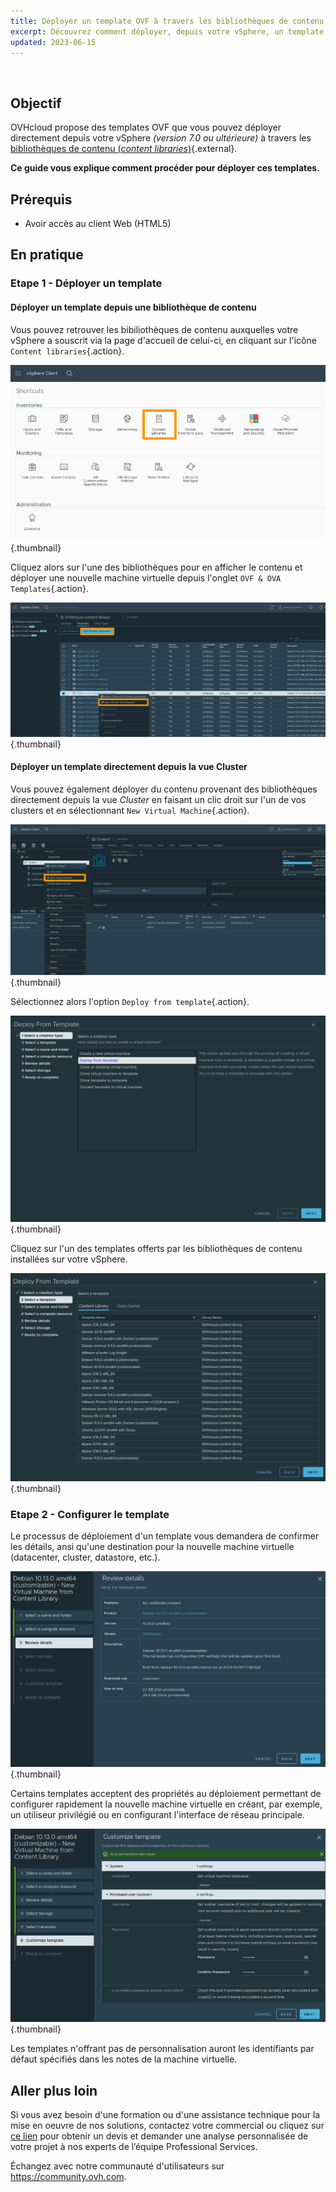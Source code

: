 ```yaml
---
title: Déployer un template OVF à travers les bibliothèques de contenu (content libraries)
excerpt: Découvrez comment déployer, depuis votre vSphere, un template OVF à travers les bibliothèques de contenu (content libraries)
updated: 2023-06-15
---
```

 
## Objectif

OVHcloud propose des templates OVF que vous pouvez déployer directement depuis votre vSphere *(version 7.0 ou ultérieure)* à travers les [bibliothèques de contenu (*content libraries*)](https://docs.vmware.com/fr/VMware-vSphere/7.0/com.vmware.vsphere.vm_admin.doc/GUID-254B2CE8-20A8-43F0-90E8-3F6776C2C896.html){.external}.

**Ce guide vous explique comment procéder pour déployer ces templates.**

## Prérequis

- Avoir accès au client Web (HTML5)

## En pratique

### Etape 1 - Déployer un template

#### Déployer un template depuis une bibliothèque de contenu

Vous pouvez retrouver les bibiliothèques de contenu auxquelles votre vSphere a souscrit via la page d'accueil de celui-ci, en cliquant sur l'icône `Content libraries`{.action}.

![Content libraries button](images/Content%20library%20button.png){.thumbnail}

Cliquez alors sur l'une des bibliothèques pour en afficher le contenu et déployer une nouvelle machine virtuelle depuis l'onglet `OVF & OVA Templates`{.action}.

![Content library overview](images/Content%20library%20overview.png){.thumbnail}

#### Déployer un template directement depuis la vue Cluster

Vous pouvez également déployer du contenu provenant des bibliothèques directement depuis la vue *Cluster* en faisant un clic droit sur l'un de vos clusters et en sélectionnant `New Virtual Machine`{.action}.

![Cluster overview](images/Hosts%20view%20deploy.png){.thumbnail}

Sélectionnez alors l'option `Deploy from template`{.action}.

![Deploy from template](images/Deploy%20from%20template.png){.thumbnail}

Cliquez sur l'un des templates offerts par les bibliothèques de contenu installées sur votre vSphere.

![Deploy from template overview](images/Deploy%20from%20template%20-%20content%20library%20overview.png){.thumbnail}

### Etape 2 - Configurer le template

Le processus de déploiement d'un template vous demandera de confirmer les détails, ansi qu'une destination pour la nouvelle machine virtuelle (datacenter, cluster, datastore, etc.).

![Template overview](images/Template%20overview.png){.thumbnail}

Certains templates acceptent des propriétés au déploiement permettant de configurer rapidement la nouvelle machine virtuelle en créant, par exemple, un utiliseur privilégié ou en configurant l'interface de réseau principale.

![Template customization](images/Template%20customization.png){.thumbnail}

Les templates n'offrant pas de personnalisation auront les identifiants par défaut spécifiés dans les notes de la machine virtuelle.
  
## Aller plus loin

Si vous avez besoin d'une formation ou d'une assistance technique pour la mise en oeuvre de nos solutions, contactez votre commercial ou cliquez sur [ce lien](https://www.ovhcloud.com/fr/professional-services/) pour obtenir un devis et demander une analyse personnalisée de votre projet à nos experts de l’équipe Professional Services.

Échangez avec notre communauté d'utilisateurs sur <https://community.ovh.com>.
